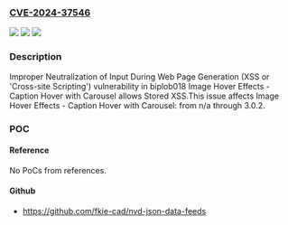 ### [CVE-2024-37546](https://cve.mitre.org/cgi-bin/cvename.cgi?name=CVE-2024-37546)
![](https://img.shields.io/static/v1?label=Product&message=Image%20Hover%20Effects%20-%20Caption%20Hover%20with%20Carousel&color=blue)
![](https://img.shields.io/static/v1?label=Version&message=n%2Fa%3C%3D%203.0.2%20&color=brighgreen)
![](https://img.shields.io/static/v1?label=Vulnerability&message=CWE-79%20Improper%20Neutralization%20of%20Input%20During%20Web%20Page%20Generation%20(XSS%20or%20'Cross-site%20Scripting')&color=brighgreen)

### Description

Improper Neutralization of Input During Web Page Generation (XSS or 'Cross-site Scripting') vulnerability in biplob018 Image Hover Effects - Caption Hover with Carousel allows Stored XSS.This issue affects Image Hover Effects - Caption Hover with Carousel: from n/a through 3.0.2.

### POC

#### Reference
No PoCs from references.

#### Github
- https://github.com/fkie-cad/nvd-json-data-feeds

